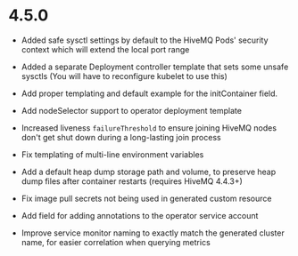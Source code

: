 # 4.5.0

- Added safe sysctl settings by default to the HiveMQ Pods' security context which will extend the local port range
- Added a separate Deployment controller template that sets some unsafe sysctls (You will have to reconfigure kubelet to use this)
- Add proper templating and default example for the initContainer field.
- Add nodeSelector support to operator deployment template
- Increased liveness `failureThreshold` to ensure joining HiveMQ nodes don't get shut down during a long-lasting join process

- Fix templating of multi-line environment variables
- Add a default heap dump storage path and volume, to preserve heap dump files after container restarts (requires HiveMQ 4.4.3+)
- Fix image pull secrets not being used in generated custom resource
- Add field for adding annotations to the operator service account
- Improve service monitor naming to exactly match the generated cluster name, for easier correlation when querying metrics
